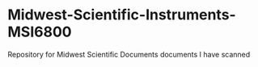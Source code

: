 # Midwest-Scientific-Instruments-MSI6800
Repository for Midwest Scientific Documents 
documents I have scanned
